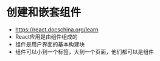 # 创建和嵌套组件
- https://react.docschina.org/learn
- React应用是由组件组成的
- 组件是用户界面的基本构建块
- 组件可以小到一个标签，大到一个页面，他们都可以是组件